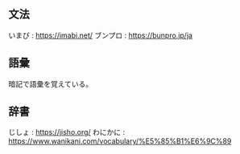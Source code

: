 ## 文法
いまび : https://imabi.net/
ブンプロ : https://bunpro.jp/ja

## 語彙
暗記で語彙を覚えている。

## 辞書
じしょ : https://jisho.org/
わにかに : https://www.wanikani.com/vocabulary/%E5%85%B1%E6%9C%89
